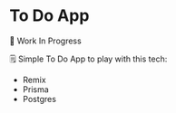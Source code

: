 # To Do App
🚧 Work In Progress

🗒️ Simple To Do App to play with this tech:

- Remix
- Prisma
- Postgres


  
  

